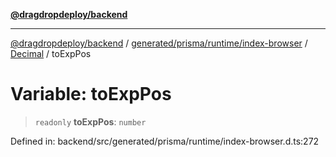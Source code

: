 [**@dragdropdeploy/backend**](../../../../../../../README.md)

***

[@dragdropdeploy/backend](../../../../../../../README.md) / [generated/prisma/runtime/index-browser](../../../README.md) / [Decimal](../README.md) / toExpPos

# Variable: toExpPos

> `readonly` **toExpPos**: `number`

Defined in: backend/src/generated/prisma/runtime/index-browser.d.ts:272
